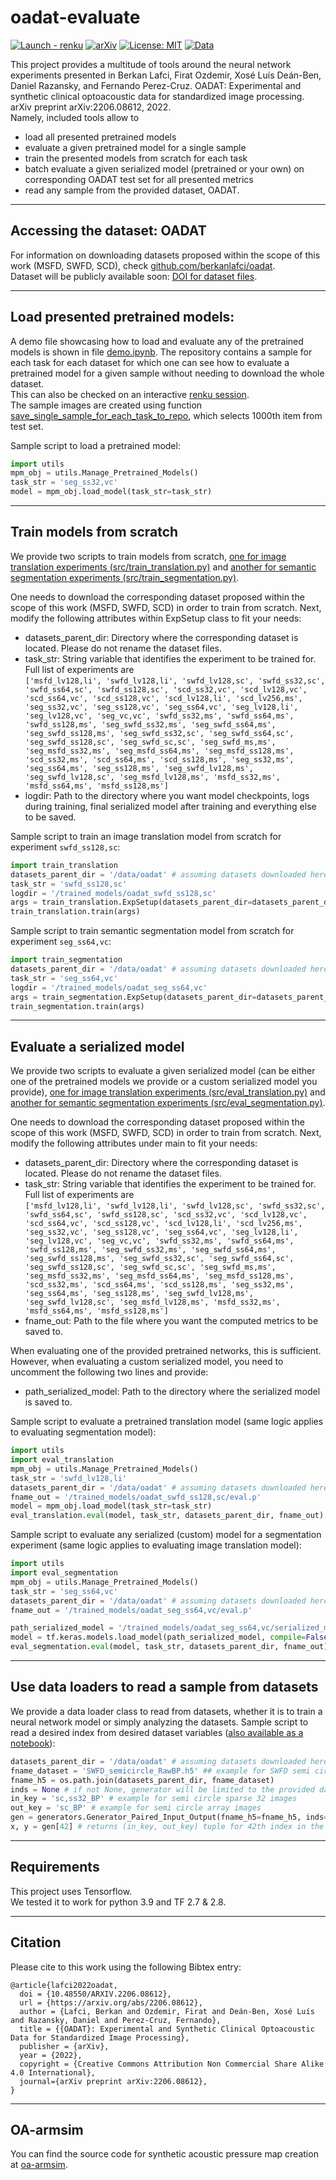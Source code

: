 # oadat-evaluate

[![Launch - renku](https://renkulab.io/renku-badge.svg)](https://renkulab.io/projects/firat.ozdemir/oadat-evaluate/sessions/new?autostart=1) 
[![arXiv](https://img.shields.io/badge/Preprint-arXiv-b31b1b.svg)](https://arxiv.org/abs/2206.08612)
[![License: MIT](https://img.shields.io/badge/License-MIT-blue.svg)](https://opensource.org/licenses/MIT) 
[![Data](https://img.shields.io/badge/Data-Research%20Collection-blue)](https://www.research-collection.ethz.ch/handle/20.500.11850/551512)

This project provides a multitude of tools around the neural network experiments presented in Berkan Lafci, Firat Ozdemir, Xosé Luís Deán-Ben, Daniel Razansky, and Fernando Perez-Cruz. OADAT: Experimental and synthetic clinical optoacoustic data for standardized image processing. arXiv preprint arXiv:2206.08612, 2022.   
Namely, included tools allow to  
- load all presented pretrained models 
- evaluate a given pretrained model for a single sample
- train the presented models from scratch for each task
- batch evaluate a given serialized model (pretrained or your own) on corresponding OADAT test set for all presented metrics
- read any sample from the provided dataset, OADAT.
  
___

## Accessing the dataset: OADAT 

For information on downloading datasets proposed within the scope of this work (MSFD, SWFD, SCD), check [github.com/berkanlafci/oadat](https://github.com/berkanlafci/oadat).  
Dataset will be publicly available soon: [DOI for dataset files](https://www.research-collection.ethz.ch/handle/20.500.11850/551512).

___
## Load presented pretrained models:  

A demo file showcasing how to load and evaluate any of the pretrained models is shown in file [demo.ipynb](notebooks/load_pretrained_models.ipynb).
The repository contains a sample for each task for each dataset for which one can see how to evaluate a pretrained model for a given sample without needing to download the whole dataset.   
This can also be checked on an interactive [renku session](https://renkulab.io/projects/firat.ozdemir/oadat-evaluate/sessions/new?autostart=1).   
The sample images are created using function [save_single_sample_for_each_task_to_repo](src/utils.py), which selects 1000th item from test set.  

Sample script to load a pretrained model:
```python
import utils
mpm_obj = utils.Manage_Pretrained_Models()
task_str = 'seg_ss32,vc'
model = mpm_obj.load_model(task_str=task_str)
```


___
## Train models from scratch

We provide two scripts to train models from scratch, [one for image translation experiments (src/train_translation.py)](src/train_translation.py) and [another for semantic segmentation experiments (src/train_segmentation.py)](src/train_segmentation.py).  

One needs to download the corresponding dataset proposed within the scope of this work (MSFD, SWFD, SCD) in order to train from scratch. 
Next, modify the following attributes within ExpSetup class to fit your needs:  
- datasets_parent_dir: Directory where the corresponding dataset is located. Please do not rename the dataset files.   
- task_str: String variable that identifies the experiment to be trained for. Full list of experiments are   
`['msfd_lv128,li', 'swfd_lv128,li', 'swfd_lv128,sc', 'swfd_ss32,sc', 'swfd_ss64,sc', 'swfd_ss128,sc', 'scd_ss32,vc', 'scd_lv128,vc', 'scd_ss64,vc', 'scd_ss128,vc', 'scd_lv128,li', 'scd_lv256,ms', 'seg_ss32,vc', 'seg_ss128,vc', 'seg_ss64,vc', 'seg_lv128,li', 'seg_lv128,vc', 'seg_vc,vc', 'swfd_ss32,ms', 'swfd_ss64,ms', 'swfd_ss128,ms', 'seg_swfd_ss32,ms', 'seg_swfd_ss64,ms', 'seg_swfd_ss128,ms', 'seg_swfd_ss32,sc', 'seg_swfd_ss64,sc', 'seg_swfd_ss128,sc', 'seg_swfd_sc,sc', 'seg_swfd_ms,ms', 'seg_msfd_ss32,ms', 'seg_msfd_ss64,ms', 'seg_msfd_ss128,ms', 'scd_ss32,ms', 'scd_ss64,ms', 'scd_ss128,ms', 'seg_ss32,ms', 'seg_ss64,ms', 'seg_ss128,ms', 'seg_swfd_lv128,ms', 'seg_swfd_lv128,sc', 'seg_msfd_lv128,ms', 'msfd_ss32,ms', 'msfd_ss64,ms', 'msfd_ss128,ms']`
- logdir: Path to the directory where you want model checkpoints, logs during training, final serialized model after training and everything else to be saved.

Sample script to train an image translation model from scratch for experiment `swfd_ss128,sc`:  
```python
import train_translation
datasets_parent_dir = '/data/oadat' # assuming datasets downloaded here.
task_str = 'swfd_ss128,sc'
logdir = '/trained_models/oadat_swfd_ss128,sc'
args = train_translation.ExpSetup(datasets_parent_dir=datasets_parent_dir, task_str=task_str, logdir=logdir)
train_translation.train(args)
```
Sample script to train semantic segmentation model from scratch for experiment `seg_ss64,vc`:  
```python
import train_segmentation
datasets_parent_dir = '/data/oadat' # assuming datasets downloaded here.
task_str = 'seg_ss64,vc'
logdir = '/trained_models/oadat_seg_ss64,vc'
args = train_segmentation.ExpSetup(datasets_parent_dir=datasets_parent_dir, task_str=task_str, logdir=logdir)
train_segmentation.train(args)
```

___
## Evaluate a serialized model

We provide two scripts to evaluate a given serialized model (can be either one of the pretrained models we provide or a custom serialized model you provide), [one for image translation experiments (src/eval_translation.py)](src/eval_translation.py) and [another for semantic segmentation experiments (src/eval_segmentation.py)](src/eval_segmentation.py).  

One needs to download the corresponding dataset proposed within the scope of this work (MSFD, SWFD, SCD) in order to train from scratch. 
Next, modify the following attributes under main to fit your needs:  
- datasets_parent_dir: Directory where the corresponding dataset is located. Please do not rename the dataset files.   
- task_str: String variable that identifies the experiment to be trained for. Full list of experiments are   
`['msfd_lv128,li', 'swfd_lv128,li', 'swfd_lv128,sc', 'swfd_ss32,sc', 'swfd_ss64,sc', 'swfd_ss128,sc', 'scd_ss32,vc', 'scd_lv128,vc', 'scd_ss64,vc', 'scd_ss128,vc', 'scd_lv128,li', 'scd_lv256,ms', 'seg_ss32,vc', 'seg_ss128,vc', 'seg_ss64,vc', 'seg_lv128,li', 'seg_lv128,vc', 'seg_vc,vc', 'swfd_ss32,ms', 'swfd_ss64,ms', 'swfd_ss128,ms', 'seg_swfd_ss32,ms', 'seg_swfd_ss64,ms', 'seg_swfd_ss128,ms', 'seg_swfd_ss32,sc', 'seg_swfd_ss64,sc', 'seg_swfd_ss128,sc', 'seg_swfd_sc,sc', 'seg_swfd_ms,ms', 'seg_msfd_ss32,ms', 'seg_msfd_ss64,ms', 'seg_msfd_ss128,ms', 'scd_ss32,ms', 'scd_ss64,ms', 'scd_ss128,ms', 'seg_ss32,ms', 'seg_ss64,ms', 'seg_ss128,ms', 'seg_swfd_lv128,ms', 'seg_swfd_lv128,sc', 'seg_msfd_lv128,ms', 'msfd_ss32,ms', 'msfd_ss64,ms', 'msfd_ss128,ms']`
- fname_out: Path to the file where you want the computed metrics to be saved to.   

When evaluating one of the provided pretrained networks, this is sufficient. 
However, when evaluating a custom serialized model, you need to uncomment the following two lines and provide: 
- path_serialized_model: Path to the directory where the serialized model is saved to.


Sample script to evaluate a pretrained translation model (same logic applies to evaluating segmentation model):
```python
import utils
import eval_translation
mpm_obj = utils.Manage_Pretrained_Models()
task_str = 'swfd_lv128,li'
datasets_parent_dir = '/data/oadat' # assuming datasets downloaded here.
fname_out = '/trained_models/oadat_swfd_ss128,sc/eval.p'
model = mpm_obj.load_model(task_str=task_str)
eval_translation.eval(model, task_str, datasets_parent_dir, fname_out)
```

Sample script to evaluate any serialized (custom) model for a segmentation experiment (same logic applies to evaluating image translation model):
```python
import utils
import eval_segmentation
mpm_obj = utils.Manage_Pretrained_Models()
task_str = 'seg_ss64,vc'
datasets_parent_dir = '/data/oadat' # assuming datasets downloaded here.
fname_out = '/trained_models/oadat_seg_ss64,vc/eval.p'

path_serialized_model = '/trained_models/oadat_seg_ss64,vc/serialized_model_step_80000'
model = tf.keras.models.load_model(path_serialized_model, compile=False)
eval_segmentation.eval(model, task_str, datasets_parent_dir, fname_out)
```
___

## Use data loaders to read a sample from datasets

We provide a data loader class to read from datasets, whether it is to train a neural network model or simply analyzing the datasets. 
Sample script to read a desired index from desired dataset variables ([also available as a notebook](notebooks/read_data.ipynb)):  
```python
datasets_parent_dir = '/data/oadat' # assuming datasets downloaded here.
fname_dataset = 'SWFD_semicircle_RawBP.h5' ## example for SWFD semi circle dataset
fname_h5 = os.path.join(datasets_parent_dir, fname_dataset)
inds = None # if not None, generator will be limited to the provided dataset indices.
in_key = 'sc,ss32_BP' # example for semi circle sparse 32 images 
out_key = 'sc_BP' # example for semi circle array images
gen = generators.Generator_Paired_Input_Output(fname_h5=fname_h5, inds=inds, in_key=in_key, out_key=out_key, shuffle=True)
x, y = gen[42] # returns (in_key, out_key) tuple for 42th index in the dataset.
```
___
## Requirements

This project uses Tensorflow.  
We tested it to work for python 3.9 and TF 2.7 & 2.8. 

___
## Citation  

Please cite to this work using the following Bibtex entry:
```
@article{lafci2022oadat,
  doi = {10.48550/ARXIV.2206.08612},
  url = {https://arxiv.org/abs/2206.08612},
  author = {Lafci, Berkan and Ozdemir, Firat and Deán-Ben, Xosé Luís and Razansky, Daniel and Perez-Cruz, Fernando},
  title = {{OADAT}: Experimental and Synthetic Clinical Optoacoustic Data for Standardized Image Processing},
  publisher = {arXiv},
  year = {2022},
  copyright = {Creative Commons Attribution Non Commercial Share Alike 4.0 International},
  journal={arXiv preprint arXiv:2206.08612},
}
```

___
## OA-armsim

You can find the source code for synthetic acoustic pressure map creation at [oa-armsim](https://renkulab.io/gitlab/firat.ozdemir/oa-armsim).
